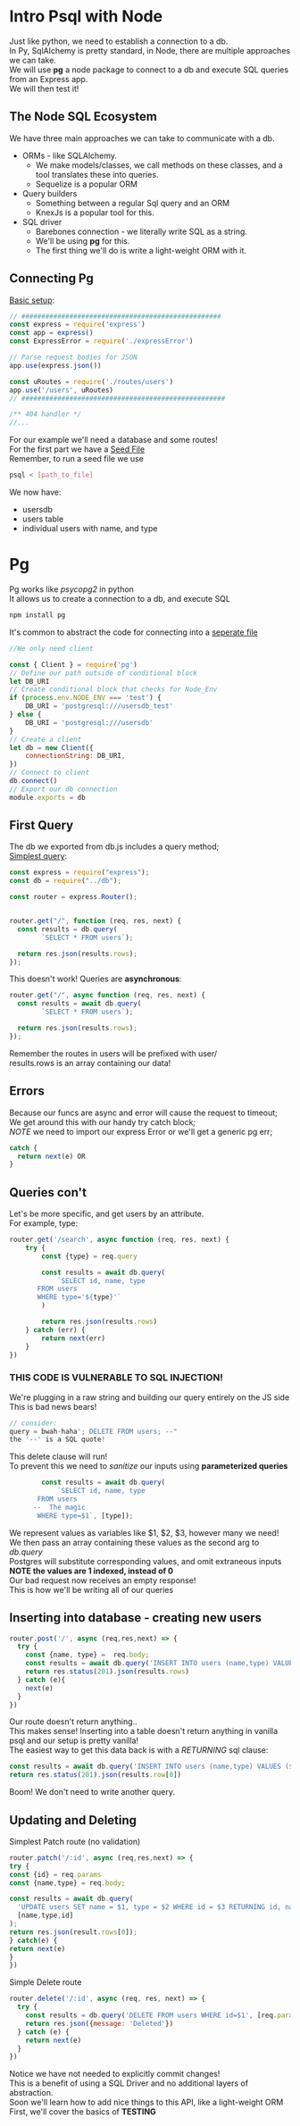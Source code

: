 # Intro Psql with Node

Just like python, we need to establish a connection to a db.  
In Py, SqlAlchemy is pretty standard, in Node, there are multiple approaches we can take.  
We will use **pg** a node package to connect to a db and execute SQL queries from an Express app.  
We will then test it!

## The Node SQL Ecosystem

We have three main approaches we can take to communicate with a db.

- ORMs - like SQLAlchemy.
  - We make models/classes, we call methods on these classes, and a tool translates these into queries.
  - Sequelize is a popular ORM
- Query builders
  - Something between a regular Sql query and an ORM
  - KnexJs is a popular tool for this.
- SQL driver
  - Barebones connection - we literally write SQL as a string.
  - We'll be using **pg** for this.
  - The first thing we'll do is write a light-weight ORM with it.

## Connecting Pg

[Basic setup](../demo/simple/app.js):

```js
// ##################################################
const express = require('express')
const app = express()
const ExpressError = require('./expressError')

// Parse request bodies for JSON
app.use(express.json())

const uRoutes = require('./routes/users')
app.use('/users', uRoutes)
// ###################################################

/** 404 handler */
//...
```

For our example we'll need a database and some routes!  
For the first part we have a [Seed File](../demo/simple/data.sql)  
Remember, to run a seed file we use

```sh
psql < [path_to_file]
```

We now have:

- usersdb
- users table
- individual users with name, and type

# Pg

Pg works like _psycopg2_ in python  
It allows us to create a connection to a db, and execute SQL

```js
npm install pg
```

It's common to abstract the code for connecting into a [seperate file](../demo/simple/db.js)

```js
//We only need client

const { Client } = require('pg')
// Define our path outside of conditional block
let DB_URI
// Create conditional block that checks for Node_Env
if (process.env.NODE_ENV === 'test') {
	DB_URI = 'postgresql:///usersdb_test'
} else {
	DB_URI = 'postgresql:///usersdb'
}
// Create a client
let db = new Client({
	connectionString: DB_URI,
})
// Connect to client
db.connect()
// Export our db connection
module.exports = db
```
## First Query
The db we exported from db.js includes a query method;  
[Simplest query](../demo/simple/routes/users.js):
```js
const express = require("express");
const db = require("../db");

const router = express.Router();


router.get("/", function (req, res, next) {
  const results = db.query(
        `SELECT * FROM users`);

  return res.json(results.rows);
});
```
This doesn't work! Queries are **asynchronous**:
```js
router.get("/", async function (req, res, next) {
  const results = await db.query(
        `SELECT * FROM users`);

  return res.json(results.rows);
});
```
Remember the routes in users will be prefixed with user/  
results.rows is an array containing our data!  
## Errors
Because our funcs are async and error will cause the request to timeout;    
We get around this with our handy try catch block;  
*NOTE* we need to import our express Error or we'll get a generic pg err;  
```js
catch {
  return next(e) OR 
}
```
## Queries con't
Let's be more specific, and get users by an attribute.  
For example, type:
```js
router.get('/search', async function (req, res, next) {
	try {
		const {type} = req.query

		const results = await db.query(
			`SELECT id, name, type
       FROM users
       WHERE type='${type}'`
		)

		return res.json(results.rows)
	} catch (err) {
		return next(err)
	}
})
```
### **THIS CODE IS VULNERABLE TO SQL INJECTION!**
We're plugging in a raw string and building our query entirely on the JS side
This is bad news bears!  
```js
// consider:
query = bwah-haha'; DELETE FROM users; --"
the '--' is a SQL quote!
```
This delete clause will run!  
To prevent this we need to *sanitize* our inputs using **parameterized queries**  
```js
		const results = await db.query(
			`SELECT id, name, type
       FROM users
      --  The magic
       WHERE type=$1`, [type]);
```
We represent values as variables like $1, $2, $3, however many we need!  
We then pass an array containing these values as the second arg to *db.query*  
Postgres will substitute corresponding values, and omit extraneous inputs
**NOTE the values are 1 indexed, instead of 0**  
Our bad request now receives an empty response!  
This is how we'll be writing all of our queries
## Inserting into database - creating new users
```js
router.post('/', async (req,res,next) => {
  try {
    const {name, type} =  req.body;
    const results = await db.query('INSERT INTO users (name,type) VALUES ($1,$2)',[name,type])
    return res.status(201).json(results.rows)
  } catch (e){
    next(e)
  }
})
```
Our route doesn't return anything..  
This makes sense! Inserting into a table doesn't return anything in vanilla psql and our setup is pretty vanilla!  
The easiest way to get this data back is with a *RETURNING* sql clause:
```js
const results = await db.query('INSERT INTO users (name,type) VALUES ($1,$2) RETURNING id, name, type', [name,type])
return res.status(201).json(results.row[0])
```
Boom! We don't need to write another query.
## Updating and Deleting
Simplest Patch route (no validation)
```js
router.patch('/:id', async (req,res,next) => {
try {
const {id} = req.params
const {name,type} = req.body;

const results = await db.query(
  'UPDATE users SET name = $1, type = $2 WHERE id = $3 RETURNING id, name, type',
  [name,type,id]
);
return res.json(result.rows[0]);
} catch(e) {
return next(e)
}
})
```
Simple Delete route
```js
router.delete('/:id', async (req, res, next) => {
  try {
    const results = db.query('DELETE FROM users WHERE id=$1', [req.params.id])
    return res.json({message: 'Deleted'})
  } catch (e) {
    return next(e)
  }
})
```
Notice we have not needed to explicitly commit changes!  
This is a benefit of using a SQL Driver and no additional layers of abstraction.  
Soon we'll learn how to add nice things to this API, like a light-weight ORM  
First, we'll cover the basics of **TESTING**